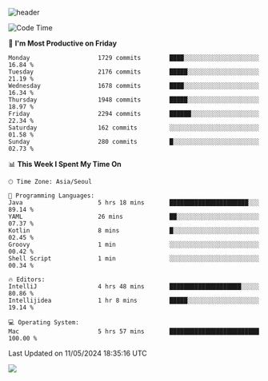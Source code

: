 ![header](https://capsule-render.vercel.app/api?type=Egg&color=timeAuto&height=300&section=header&text=PoPo&fontSize=90&animation=fadeIn)

  <!--START_SECTION:waka-->
![Code Time](http://img.shields.io/badge/Code%20Time-1%2C600%20hrs%207%20mins-blue)

📅 **I'm Most Productive on Friday** 

```text
Monday                   1729 commits        ████░░░░░░░░░░░░░░░░░░░░░   16.84 % 
Tuesday                  2176 commits        █████░░░░░░░░░░░░░░░░░░░░   21.19 % 
Wednesday                1678 commits        ████░░░░░░░░░░░░░░░░░░░░░   16.34 % 
Thursday                 1948 commits        █████░░░░░░░░░░░░░░░░░░░░   18.97 % 
Friday                   2294 commits        ██████░░░░░░░░░░░░░░░░░░░   22.34 % 
Saturday                 162 commits         ░░░░░░░░░░░░░░░░░░░░░░░░░   01.58 % 
Sunday                   280 commits         █░░░░░░░░░░░░░░░░░░░░░░░░   02.73 % 
```


📊 **This Week I Spent My Time On** 

```text
🕑︎ Time Zone: Asia/Seoul

💬 Programming Languages: 
Java                     5 hrs 18 mins       ██████████████████████░░░   89.14 % 
YAML                     26 mins             ██░░░░░░░░░░░░░░░░░░░░░░░   07.37 % 
Kotlin                   8 mins              █░░░░░░░░░░░░░░░░░░░░░░░░   02.45 % 
Groovy                   1 min               ░░░░░░░░░░░░░░░░░░░░░░░░░   00.42 % 
Shell Script             1 min               ░░░░░░░░░░░░░░░░░░░░░░░░░   00.34 % 

🔥 Editors: 
IntelliJ                 4 hrs 48 mins       ████████████████████░░░░░   80.86 % 
Intellijidea             1 hr 8 mins         █████░░░░░░░░░░░░░░░░░░░░   19.14 % 

💻 Operating System: 
Mac                      5 hrs 57 mins       █████████████████████████   100.00 % 
```


 Last Updated on 11/05/2024 18:35:16 UTC
<!--END_SECTION:waka-->



<img src="https://capsule-render.vercel.app/api?type=Egg&color=timeAuto&height=300&section=footer&text=PoPo&fontSize=90&animation=fadeIn&reversal=true" />
